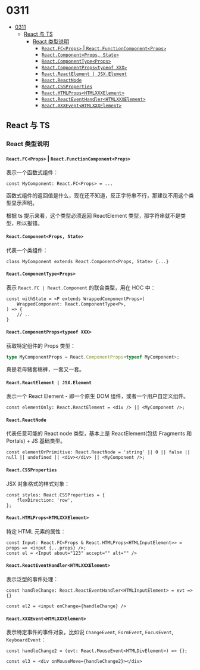 # 0311

<!-- TOC -->

- [0311](#0311)
  - [React 与 TS](#react-与-ts)
    - [React 类型说明](#react-类型说明)
      - [`React.FC<Props>` | `React.FunctionComponent<Props>`](#reactfcprops--reactfunctioncomponentprops)
      - [`React.Component<Props, State>`](#reactcomponentprops-state)
      - [`React.ComponentType<Props>`](#reactcomponenttypeprops)
      - [`React.ComponentProps<typeof XXX>`](#reactcomponentpropstypeof-xxx)
      - [`React.ReactElement | JSX.Element`](#reactreactelement--jsxelement)
      - [`React.ReactNode`](#reactreactnode)
      - [`React.CSSProperties`](#reactcssproperties)
      - [`React.HTMLProps<HTMLXXXElement>`](#reacthtmlpropshtmlxxxelement)
      - [`React.ReactEventHandler<HTMLXXXElement>`](#reactreacteventhandlerhtmlxxxelement)
      - [`React.XXXEvent<HTMLXXXElement>`](#reactxxxeventhtmlxxxelement)

<!-- /TOC -->

## React 与 TS

### React 类型说明

#### `React.FC<Props>` | `React.FunctionComponent<Props>`    

表示一个函数式组件：    

```tsx
const MyComponent: React.FC<Props> = ...
```    

函数式组件的返回值是什么，现在还不知道，反正字符串不行，那建议不用这个类型显示声明。   

根据 ts 提示来看，这个类型必须返回 ReactElement 类型，那字符串就不是类型，所以报错。    

#### `React.Component<Props, State>`    

代表一个类组件：   

```tsx
class MyComponent extends React.Component<Props, State> {...}
```    

#### `React.ComponentType<Props>`    

表示 `React.FC | React.Component` 的联合类型，用在 HOC 中：   

```tsx
const withState = <P extends WrappedComponentProps>(
    WrappedComponent: React.ComponentType<P>,
) => {
    // ..
}
```    

#### `React.ComponentProps<typeof XXX>`    

获取特定组件的 Props 类型：   

```ts
type MyComponentProps = React.ComponentProps<typeof MyComponent>;
```    

真是老母猪套棉裤，一套又一套。    

#### `React.ReactElement | JSX.Element`    

表示一个 React Element - 即一个原生 DOM 组件，或者一个用户自定义组件。    

```tsx
const elementOnly: React.ReactElement = <div /> || <MyComponent />;
```    

#### `React.ReactNode`    

代表任意可能的 React node 类型，基本上是 ReactElement(包括 Fragments 和 Portals) + JS 基础类型。    

```tsx
const elementOrPrimitive: React.ReactNode = 'string' || 0 || false || null || undefined || <div></div> || <MyComponent />;
```

#### `React.CSSProperties`    

JSX 对象格式的样式对象：   

```tsx
const styles: React.CSSProperties = {
    flexDirection: 'row',
};
```    

#### `React.HTMLProps<HTMLXXXElement>`    

特定 HTML 元素的属性：    

```tsx
const Input: React.FC<Props & React.HTMLProps<HTMLInputElement>> = props => <input {...props} />;
const el = <Input about="123" accept="" alt="" />
```    

#### `React.ReactEventHandler<HTMLXXXElement>`    

表示泛型的事件处理：    

```tsx
const handleChange: React.ReactEventHandler<HTMLInputElement> = evt => {}

const el2 = <input onChange={handleChange} />
```   

#### `React.XXXEvent<HTMLXXXElement>`    

表示特定事件的事件对象，比如说 `ChangeEvent`, `FormEvent`, `FocusEvent`, `KeyboardEvent`：   

```tsx
const handleChange2 = (evt: React.MouseEvent<HTMLDivElement>) => {};

const el3 = <div onMouseMove={handleChange2}></div>
```    
